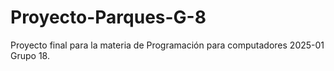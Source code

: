 # Proyecto-Parques-G-8
Proyecto final para la materia de Programación para computadores 2025-01 Grupo 18.
